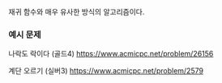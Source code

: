 재귀 함수와 매우 유사한 방식의 알고리즘이다.  




### 예시 문제

나락도 락이다 (골드4)
https://www.acmicpc.net/problem/26156

계단 오르기 (실버3)
https://www.acmicpc.net/problem/2579
